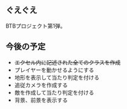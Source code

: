 ## ぐえぐえ
BTBプロジェクト第1弾。


## 今後の予定
* ~~エクセル内に記述された全てのクラスを作成~~
* プレイヤーを動かせるようにする
* 地形を表示して当たり判定を付ける
* 追従カメラを作成する
* 敵を作成して当たり判定を付ける
* 背景、前景を表示する
